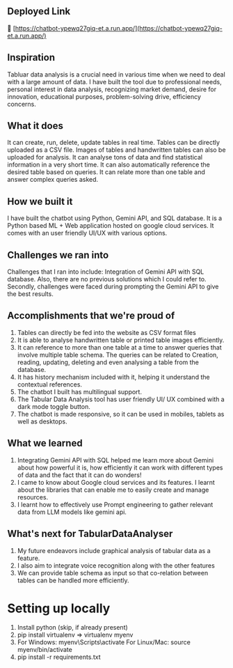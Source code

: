 ## Deployed Link
🔗 [https://chatbot-ypewq27giq-et.a.run.app/](https://chatbot-ypewq27giq-et.a.run.app/)


## Inspiration
Tabluar data analysis is a crucial need in various time when we need to deal with a large amount of data.  I have built the tool due to professional needs, personal interest in data analysis, recognizing market demand, desire for innovation, educational purposes, problem-solving drive, efficiency concerns.

## What it does
It can create, run, delete, update tables in real time. Tables can be directly uploaded as a CSV file. Images of tables and handwritten tables can also be uploaded for analysis. It can analyse tons of data and find statistical information in a very short time. It can also automatically reference the desired table based on queries.  It can relate more than one table and answer complex queries asked.

## How we built it
I have built the chatbot using Python, Gemini API, and SQL database. It is a Python based ML + Web application hosted on google cloud services. It comes with an user friendly UI/UX with various options.

## Challenges we ran into
Challenges that I ran into include:
Integration of Gemini API with SQL database. Also, there are no previous solutions which I could refer to. Secondly, challenges were faced during prompting the Gemini API to give the best results.

## Accomplishments that we're proud of
1. Tables can directly be fed into the website as CSV format files
2. It is able to analyse handwritten table or printed table images efficiently.
3. It can reference to more than one table at a time to answer queries that involve multiple table schema. The queries can be related to Creation, reading, updating, deleting and even analysing a table from the database.
4. It has history mechanism included with it, helping it understand the contextual references.
5. The chatbot I built has multilingual support.
6. The Tabular Data Analysis tool has user friendly UI/ UX combined with a dark mode toggle button.
7. The chatbot is made responsive, so it can  be used in mobiles, tablets as well as desktops.


## What we learned
1. Integrating Gemini API with SQL helped me learn more about Gemini about how powerful it is, how efficiently it can work with different types of data and the fact that it can do wonders!
2. I came to know about Google cloud services and its features. I learnt about the libraries that can enable me to easily create and manage resources. 
3. I learnt how to effectively use Prompt engineering to gather relevant data from LLM models like gemini api.

## What's next for TabularDataAnalyser
1. My future endeavors include graphical analysis of tabular data as a feature.
2. I also aim to integrate voice recognition along with the other features
3. We can provide table schema as input so that co-relation between tables can be handled more efficiently.


# Setting up locally
1. Install python (skip, if already present)
2. pip install virtualenv => virtualenv myenv
3. For Windows: 
    myenv\Scripts\activate
   For Linux/Mac:
    source myenv/bin/activate
4. pip install -r requirements.txt
